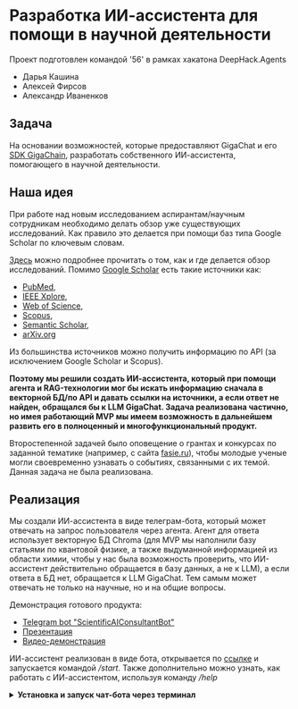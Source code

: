 # Разработка ИИ-ассистента для помощи в научной деятельности

Проект подготовлен командой '56' в рамках хакатона DeepHack.Agents
- Дарья Кашина
- Алексей Фирсов
- Александр Иваненков

## Задача

На основании возможностей, которые предоставляют GigaChat и его [SDK GigaChain](https://github.com/ai-forever/gigachain/tree/master), разработать собственного ИИ-ассистента, помогающего в научной деятельности. 

## Наша идея

При работе над новым исследованием аспирантам/научным сотрудникам необходимо делать обзор уже существующих исследований. Как правило это делается при помощи баз типа Google Scholar по ключевым словам. 

[Здесь](https://girlsinstem.org/ewgis-course/week2) можно подробнее прочитать о том, как и где делается обзор исследований. Помимо [Google Scholar](https://scholar.google.com) есть такие источники как: 
- [PubMed](https://pubmed.ncbi.nlm.nih.gov),
- [IEEE Xplore](https://ieeexplore.ieee.org/Xplore/home.jsp),
- [Web of Science](https://clarivate.com/cis/solutions/web-of-science/),
- [Scopus](https://www.scopus.com/home.uri),
- [Semantic Scholar](https://www.semanticscholar.org/product/api?),
- [arXiv.org](arXiv.org)  

Из большинства источников можно получить информацию по API (за исключением Google Scholar и Scopus). 

**Поэтому мы решили создать ИИ-ассистента, который при помощи агента и RAG-технологии мог бы искать информацию сначала в векторной БД/по API и давать ссылки на источники, а если ответ не найден, обращался бы к LLM GigaChat. Задача реализована частично, но имея работающий MVP мы имеем возможность в дальнейшем развить его в полноценный и многофункциональный продукт.** 
  
Второстепенной задачей было оповещение о грантах и конкурсах по заданной тематике (например, с сайта [fasie.ru](fasie.ru)), чтобы молодые ученые могли своевременно узнавать о событиях, связанными с их темой. Данная задача не была реализована.


## Реализация

Мы создали ИИ-ассистента в виде телеграм-бота, который может отвечать на запрос пользователя через агента. Агент для ответа использует векторную БД Chroma (для MVP мы наполнили базу статьями по квантовой физике, а также выдуманной информацией из области химии, чтобы у нас была возможность проверить, что ИИ-ассистент действительно обращается в базу данных, а не к LLM), а если ответа в БД нет, обращается к LLM GigaChat. Тем самым может отвечать не только на научные, но и на общие вопросы.  
  
Демонстрация готового продукта:  

- [Telegram bot &#34;ScientificAIConsultantBot&#34;](https://t.me/ScientificAIConsultantBot)
- [Презентация]()
- [Видео-демонстрация]()

ИИ-ассистент реализован в виде бота, открывается по [ссылке](https://t.me/ScientificAIConsultantBot) и запускается командой */start*. 
Также дополнительно можно узнать, как работать с ИИ-ассистентом, используя команду */help*

<details><summary><b>Установка и запуск чат-бота через терминал</b></summary>

- Склонируйте репозиторий  `https://github.com/daria-kashina/AI-assistant.git`
- Создайте новое виртуальное окружение `python3 -m venv название_окружения`
- Активируйте его `source название_окружения/bin/activate` (mac)
- Установите зависимости `pip install -r requirements.txt`
- Запустите чат-бота `python3 -m main`

</details>


